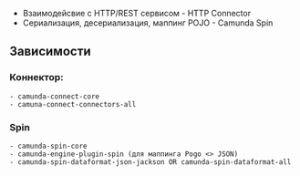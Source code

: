 - Взаимодейсвие с HTTP/REST сервисом - HTTP Connector
- Сериализация, десериализация, маппинг POJO - Camunda Spin

## Зависимости
### Коннектор:
    - camunda-connect-core
    - camuna-connect-connectors-all
### Spin
    - camunda-spin-core
    - camunda-engine-plugin-spin (для маппинга Pogo <> JSON)
    - camunda-spin-dataformat-json-jackson OR camunda-spin-dataformat-all






